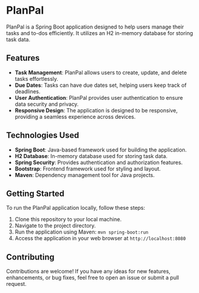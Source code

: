 # PlanPal

PlanPal is a Spring Boot application designed to help users manage their tasks and to-dos efficiently. It utilizes an H2 in-memory database for storing task data.

## Features

- **Task Management**: PlanPal allows users to create, update, and delete tasks effortlessly.
- **Due Dates**: Tasks can have due dates set, helping users keep track of deadlines.
- **User Authentication**: PlanPal provides user authentication to ensure data security and privacy.
- **Responsive Design**: The application is designed to be responsive, providing a seamless experience across devices.

## Technologies Used

- **Spring Boot**: Java-based framework used for building the application.
- **H2 Database**: In-memory database used for storing task data.
- **Spring Security**: Provides authentication and authorization features.
- **Bootstrap**: Frontend framework used for styling and layout.
- **Maven**: Dependency management tool for Java projects.

## Getting Started

To run the PlanPal application locally, follow these steps:

1. Clone this repository to your local machine.
2. Navigate to the project directory.
3. Run the application using Maven: `mvn spring-boot:run`
4. Access the application in your web browser at `http://localhost:8080`

## Contributing

Contributions are welcome! If you have any ideas for new features, enhancements, or bug fixes, feel free to open an issue or submit a pull request.


